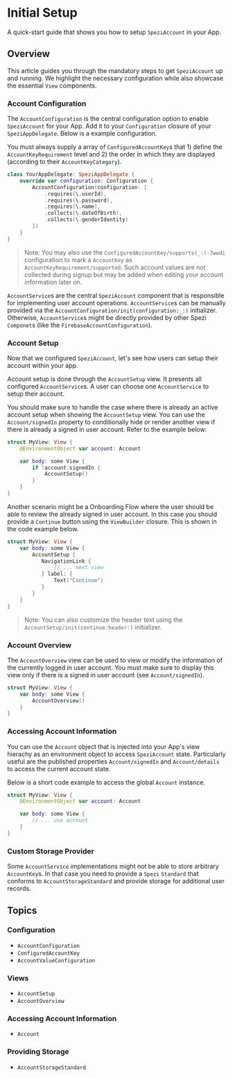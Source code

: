 # Initial Setup

<!--

This source file is part of the Spezi open-source project

SPDX-FileCopyrightText: 2023 Stanford University and the project authors (see CONTRIBUTORS.md)

SPDX-License-Identifier: MIT

-->

A quick-start guide that shows you how to setup ``SpeziAccount`` in your App.

## Overview

This article guides you through the mandatory steps to get `SpeziAccount` up and running. We highlight the necessary
configuration while also showcase the essential `View` components.

### Account Configuration

The ``AccountConfiguration`` is the central configuration option to enable ``SpeziAccount`` for your App. Add it
to your `Configuration` closure of your `SpeziAppDelegate`. Below is a example configuration.

You must always supply a array of ``ConfiguredAccountKey``s that 1) define the ``AccountKeyRequirement`` level
and 2) the order in which they are displayed (according to their ``AccountKeyCategory``).

```swift
class YourAppDelegate: SpeziAppDelegate {
    override var configuration: Configuration {
        AccountConfiguration(configuration: [
            .requires(\.userId),
            .requires(\.password),
            .requires(\.name),
            .collects(\.dateOfBirth),
            .collects(\.genderIdentity)
        ])
    }
}
```

> Note: You may also use the ``ConfiguredAccountKey/supports(_:)-7wwdi`` configuration to mark a ``AccountKey`` as
    ``AccountKeyRequirement/supported``. Such account values are not collected during signup but may be added when
    editing your account information later on.

``AccountService``s are the central ``SpeziAccount`` component that is responsible for implementing user account
operations. ``AccountService``s can be manually provided via the ``AccountConfiguration/init(configuration:_:)``  initializer.
Otherwise, ``AccountService``s might be directly provided by other Spezi `Componet`s (like the `FirebaseAccountConfiguration`).

### Account Setup

Now that we configured ``SpeziAccount``, let's see how users can setup their account within your app.

Account setup is done through the ``AccountSetup`` view. It presents all configured ``AccountService``s. A user can choose one
``AccountService`` to setup their account.

You should make sure to handle the case where there is already an active account setup when showing the ``AccountSetup`` view.
You can use the ``Account/signedIn`` property to conditionally hide or render another view if there is already a signed in user account. Refer to the example below:

```swift
struct MyView: View {
    @EnvironmentObject var account: Account

    var body: some View {
        if !account.signedIn {
            AccountSetup()
        }
    }
}
```

Another scenario might be a Onboarding Flow where the user should be able to review the already signed in user account.
In this case you should provide a `Continue` button using the `ViewBuilder` closure. This is shown in the code example below.

```swift
struct MyView: View {
    var body: some View {
        AccountSetup {
           NavigationLink {
               // ... next view
           } label: {
               Text("Continue")
           }
        }
    }
}
```

> Note: You can also customize the header text using the ``AccountSetup/init(continue:header:)`` initializer.

### Account Overview

The ``AccountOverview`` view can be used to view or modify the information of the currently logged in user account.
You must make sure to display this view only if there is a signed in user account (see ``Account/signedIn``).

```swift
struct MyView: View {
    var body: some View {
        AccountOverview()
    }
}
```

### Accessing Account Information

You can use the ``Account`` object that is injected into your App's view hierachy as an environment object to access ``SpeziAccount``
state. Particularly useful are the published properties ``Account/signedIn`` and ``Account/details`` to access the current account
state.

Below is a short code example to access the global ``Account`` instance.
```swift
struct MyView: View {
    @EnvironmentObject var account: Account

    var body: some View {
        // ... use account
    }
}
```

### Custom Storage Provider

Some ``AccountService`` implementations might not be able to store arbitrary ``AccountKey``s. In that case you need to provide
a `Spezi` `Standard` that conforms to ``AccountStorageStandard`` and provide storage for additional user records.

## Topics

### Configuration

- ``AccountConfiguration``
- ``ConfiguredAccountKey``
- ``AccountValueConfiguration``

### Views

- ``AccountSetup``
- ``AccountOverview``

### Accessing Account Information

- ``Account``

### Providing Storage

- ``AccountStorageStandard``
